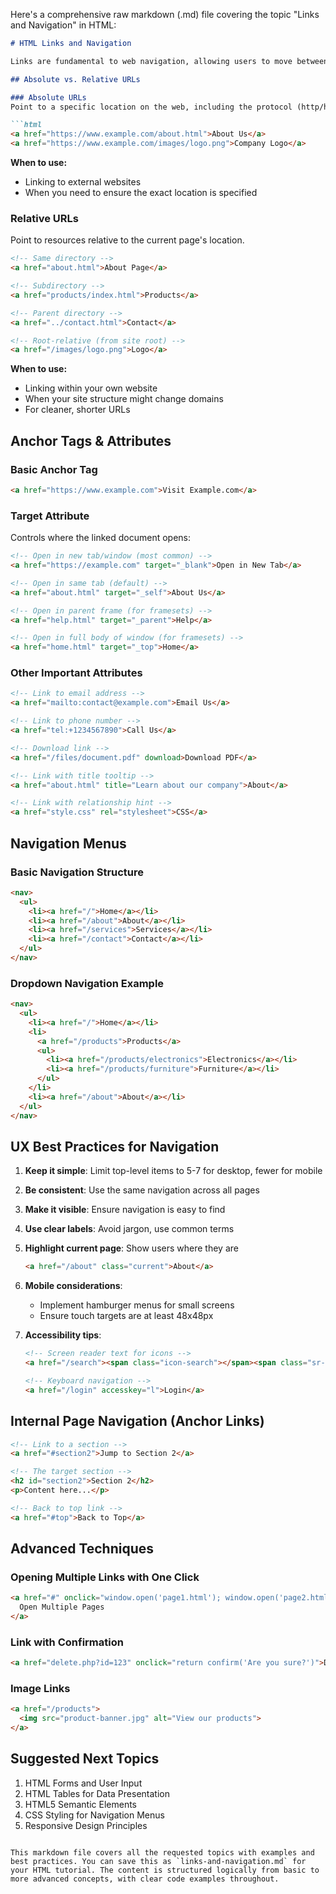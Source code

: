 Here's a comprehensive raw markdown (.md) file covering the topic "Links and Navigation" in HTML:

```markdown
# HTML Links and Navigation

Links are fundamental to web navigation, allowing users to move between pages and resources. In HTML, links are created using the `<a>` (anchor) element.

## Absolute vs. Relative URLs

### Absolute URLs
Point to a specific location on the web, including the protocol (http/https) and domain name.

```html
<a href="https://www.example.com/about.html">About Us</a>
<a href="https://www.example.com/images/logo.png">Company Logo</a>
```

**When to use:**
- Linking to external websites
- When you need to ensure the exact location is specified

### Relative URLs
Point to resources relative to the current page's location.

```html
<!-- Same directory -->
<a href="about.html">About Page</a>

<!-- Subdirectory -->
<a href="products/index.html">Products</a>

<!-- Parent directory -->
<a href="../contact.html">Contact</a>

<!-- Root-relative (from site root) -->
<a href="/images/logo.png">Logo</a>
```

**When to use:**
- Linking within your own website
- When your site structure might change domains
- For cleaner, shorter URLs

## Anchor Tags & Attributes

### Basic Anchor Tag
```html
<a href="https://www.example.com">Visit Example.com</a>
```

### Target Attribute
Controls where the linked document opens:

```html
<!-- Open in new tab/window (most common) -->
<a href="https://example.com" target="_blank">Open in New Tab</a>

<!-- Open in same tab (default) -->
<a href="about.html" target="_self">About Us</a>

<!-- Open in parent frame (for framesets) -->
<a href="help.html" target="_parent">Help</a>

<!-- Open in full body of window (for framesets) -->
<a href="home.html" target="_top">Home</a>
```

### Other Important Attributes
```html
<!-- Link to email address -->
<a href="mailto:contact@example.com">Email Us</a>

<!-- Link to phone number -->
<a href="tel:+1234567890">Call Us</a>

<!-- Download link -->
<a href="/files/document.pdf" download>Download PDF</a>

<!-- Link with title tooltip -->
<a href="about.html" title="Learn about our company">About</a>

<!-- Link with relationship hint -->
<a href="style.css" rel="stylesheet">CSS</a>
```

## Navigation Menus

### Basic Navigation Structure
```html
<nav>
  <ul>
    <li><a href="/">Home</a></li>
    <li><a href="/about">About</a></li>
    <li><a href="/services">Services</a></li>
    <li><a href="/contact">Contact</a></li>
  </ul>
</nav>
```

### Dropdown Navigation Example
```html
<nav>
  <ul>
    <li><a href="/">Home</a></li>
    <li>
      <a href="/products">Products</a>
      <ul>
        <li><a href="/products/electronics">Electronics</a></li>
        <li><a href="/products/furniture">Furniture</a></li>
      </ul>
    </li>
    <li><a href="/about">About</a></li>
  </ul>
</nav>
```

## UX Best Practices for Navigation

1. **Keep it simple**: Limit top-level items to 5-7 for desktop, fewer for mobile
2. **Be consistent**: Use the same navigation across all pages
3. **Make it visible**: Ensure navigation is easy to find
4. **Use clear labels**: Avoid jargon, use common terms
5. **Highlight current page**: Show users where they are
   ```html
   <a href="/about" class="current">About</a>
   ```
6. **Mobile considerations**:
   - Implement hamburger menus for small screens
   - Ensure touch targets are at least 48x48px

7. **Accessibility tips**:
   ```html
   <!-- Screen reader text for icons -->
   <a href="/search"><span class="icon-search"></span><span class="sr-only">Search</span></a>
   
   <!-- Keyboard navigation -->
   <a href="/login" accesskey="l">Login</a>
   ```

## Internal Page Navigation (Anchor Links)

```html
<!-- Link to a section -->
<a href="#section2">Jump to Section 2</a>

<!-- The target section -->
<h2 id="section2">Section 2</h2>
<p>Content here...</p>

<!-- Back to top link -->
<a href="#top">Back to Top</a>
```

## Advanced Techniques

### Opening Multiple Links with One Click
```html
<a href="#" onclick="window.open('page1.html'); window.open('page2.html'); return false;">
  Open Multiple Pages
</a>
```

### Link with Confirmation
```html
<a href="delete.php?id=123" onclick="return confirm('Are you sure?')">Delete Item</a>
```

### Image Links
```html
<a href="/products">
  <img src="product-banner.jpg" alt="View our products">
</a>
```

## Suggested Next Topics

1. HTML Forms and User Input
2. HTML Tables for Data Presentation
3. HTML5 Semantic Elements
4. CSS Styling for Navigation Menus
5. Responsive Design Principles
```

This markdown file covers all the requested topics with examples and best practices. You can save this as `links-and-navigation.md` for your HTML tutorial. The content is structured logically from basic to more advanced concepts, with clear code examples throughout.